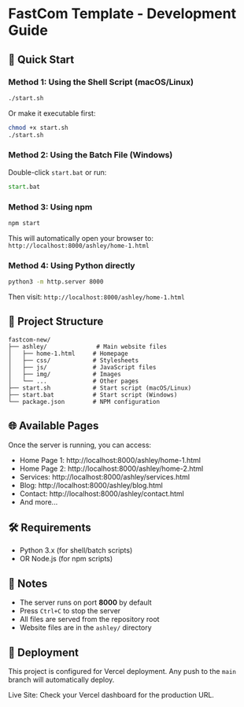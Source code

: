 # FastCom Template - Development Guide

## 🚀 Quick Start

### Method 1: Using the Shell Script (macOS/Linux)

```bash
./start.sh
```

Or make it executable first:

```bash
chmod +x start.sh
./start.sh
```

### Method 2: Using the Batch File (Windows)

Double-click `start.bat` or run:

```cmd
start.bat
```

### Method 3: Using npm

```bash
npm start
```

This will automatically open your browser to: `http://localhost:8000/ashley/home-1.html`

### Method 4: Using Python directly

```bash
python3 -m http.server 8000
```

Then visit: `http://localhost:8000/ashley/home-1.html`

## 📁 Project Structure

```
fastcom-new/
├── ashley/              # Main website files
│   ├── home-1.html     # Homepage
│   ├── css/            # Stylesheets
│   ├── js/             # JavaScript files
│   ├── img/            # Images
│   └── ...             # Other pages
├── start.sh            # Start script (macOS/Linux)
├── start.bat           # Start script (Windows)
└── package.json        # NPM configuration
```

## 🌐 Available Pages

Once the server is running, you can access:

- Home Page 1: http://localhost:8000/ashley/home-1.html
- Home Page 2: http://localhost:8000/ashley/home-2.html
- Services: http://localhost:8000/ashley/services.html
- Blog: http://localhost:8000/ashley/blog.html
- Contact: http://localhost:8000/ashley/contact.html
- And more...

## 🛠️ Requirements

- Python 3.x (for shell/batch scripts)
- OR Node.js (for npm scripts)

## 📝 Notes

- The server runs on port **8000** by default
- Press `Ctrl+C` to stop the server
- All files are served from the repository root
- Website files are in the `ashley/` directory

## 🚀 Deployment

This project is configured for Vercel deployment. Any push to the `main` branch will automatically deploy.

Live Site: Check your Vercel dashboard for the production URL.

